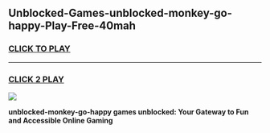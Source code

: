 
## Unblocked-Games-unblocked-monkey-go-happy-Play-Free-40mah
<h3>
<a href="https://premium76.site?title=unblocked-monkey-go-happy&ref=21A">CLICK TO PLAY</a></h3>
<hr>

<h3>
<a href="https://premium76.site?title=unblocked-monkey-go-happy&ref=21A">CLICK 2 PLAY</a>
  
</h3>

<a href="https://premium76.site?title=unblocked-monkey-go-happy&ref=21A"><img src="https://clearcache.store/games.png"></a>


**unblocked-monkey-go-happy games unblocked: Your Gateway to Fun and Accessible Online Gaming**
